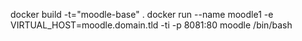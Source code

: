 docker build -t="moodle-base" .
docker run --name moodle1 -e VIRTUAL_HOST=moodle.domain.tld -ti -p 8081:80 moodle /bin/bash